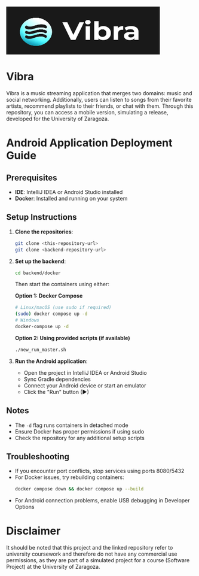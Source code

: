 ![Banner](app/src/main/res/drawable/banner.png)

# Vibra
Vibra is a music streaming application that merges two domains: music and social networking. Additionally, users can listen to songs from their favorite artists, recommend playlists to their friends, or chat with them. Through this repository, you can access a mobile version, simulating a release, developed for the University of Zaragoza.

# Android Application Deployment Guide

## Prerequisites
- **IDE**: IntelliJ IDEA or Android Studio installed
- **Docker**: Installed and running on your system

## Setup Instructions

1. **Clone the repositories**:
   ```bash
   git clone <this-repository-url>
   git clone <backend-repository-url>
   ```

2. **Set up the backend**:
   ```bash
   cd backend/docker
   ```
   Then start the containers using either:

   **Option 1: Docker Compose**
   ```bash
   # Linux/macOS (use sudo if required)
   (sudo) docker compose up -d
   # Windows
   docker-compose up -d
   ```

   **Option 2: Using provided scripts (if available)**
   ```bash
   ./new_run_master.sh
   ```

3. **Run the Android application**:
   - Open the project in IntelliJ IDEA or Android Studio
   - Sync Gradle dependencies
   - Connect your Android device or start an emulator
   - Click the "Run" button (▶)

## Notes
- The `-d` flag runs containers in detached mode
- Ensure Docker has proper permissions if using sudo
- Check the repository for any additional setup scripts

## Troubleshooting
- If you encounter port conflicts, stop services using ports 8080/5432
- For Docker issues, try rebuilding containers:
  ```bash
  docker compose down && docker compose up --build
  ```
- For Android connection problems, enable USB debugging in Developer Options

# Disclaimer

It should be noted that this project and the linked repository refer to university coursework and therefore do not have any commercial use permissions, as they are part of a simulated project for a course (Software Project) at the University of Zaragoza.

